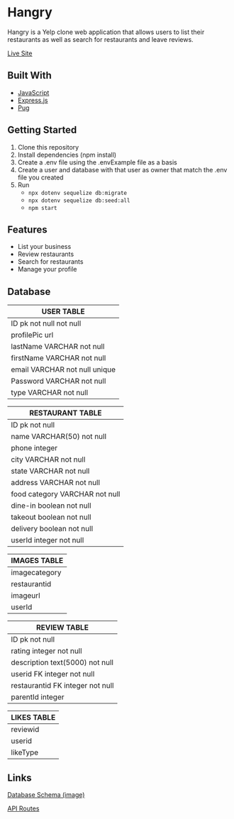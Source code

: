 
# Hangry

Hangry is a Yelp clone web application that allows users to list their restaurants as well as search for restaurants and leave reviews.

[Live Site](https://hangry-yelp-clone.herokuapp.com/)


## Built With

* [JavaScript](https://www.javascript.com/)
* [Express.js](https://expressjs.com/)
* [Pug](https://pugjs.org/api/getting-started.html)


## Getting Started

1. Clone this repository
2. Install dependencies (npm install)
3. Create a .env file using the .envExample file as a basis
4. Create a user and database with that user as owner that match the .env file you created
5. Run
    * `npx dotenv sequelize db:migrate`
    * `npx dotenv sequelize db:seed:all`
    * `npm start`


## Features
* List your business
* Review restaurants
* Search for restaurants
* Manage your profile


## Database


| USER TABLE |
| ---------  |
| ID  pk not null not null   |
| profilePic url  |
| lastName  VARCHAR not null|
| firstName VARCHAR not null|
| email  VARCHAR  not null unique |
| Password  VARCHAR not null|
| type VARCHAR not null |



| RESTAURANT TABLE  |
|-------------------|
| ID pk not null    |
| name  VARCHAR(50) not null |
| phone integer            |
| city VARCHAR not null  |
| state VARCHAR not null    |
| address VARCHAR not null |
| food category VARCHAR not null |
| dine-in boolean not null|
| takeout boolean not null |
| delivery boolean not null |
| userId integer not null |



| IMAGES TABLE |
|--------------|
| imagecategory|
| restaurantid |
| imageurl     |
| userId      |



| REVIEW TABLE |
|--------------|
| ID pk not null |
| rating integer not null|
| description text(5000) not null |
| userid FK integer not null    |
| restaurantid FK integer not null |
| parentId integer |



| LIKES TABLE |
|-------------|
| reviewid |
| userid |
| likeType |



## Links

[Database Schema (image)](/documentation/DBschema.png)

[API Routes](/documentation/apiRoutes.md)
